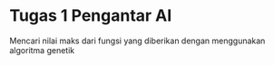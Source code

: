# Tugas 1 Pengantar AI

Mencari nilai maks dari fungsi yang diberikan dengan menggunakan algoritma genetik
